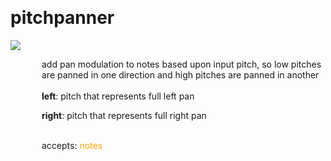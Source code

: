 
<a name=pitchpanner></a><br>
# <b>pitchpanner</b>
<img src="https://www.bespokesynth.com/docs/screenshots/pitchpanner.png"><br>
<div style="display:inline-block;margin-left:50px;">
add pan modulation to notes based upon input pitch, so low pitches are panned in one direction and high pitches are panned in another<br/><br/>
<b>left</b>: pitch that represents full left pan<br>

<b>right</b>: pitch that represents full right pan<br>

<br>accepts: <font color=orange>notes</font> <br></div>
